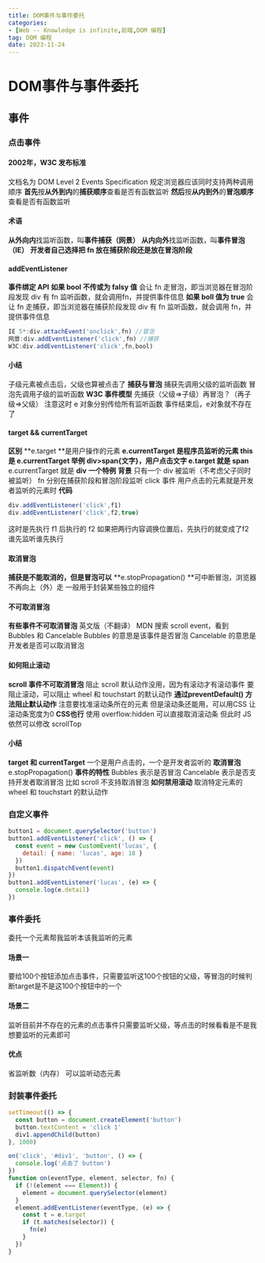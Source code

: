 ```yaml
---
title: DOM事件与事件委托
categories: 
- [Web -- Knowledge is infinite,前端,DOM 编程]
tag: DOM 编程
date: 2023-11-24
---
```

# DOM事件与事件委托
## 事件
### 点击事件
#### 2002年，W3C 发布标准
文档名为 DOM Level 2 Events Specification
规定浏览器应该同时支持两种调用顺序
**首先**按**从外到内**的**捕获顺序**查看是否有函数监听
**然后**按**从内到外**的**冒泡顺序**查看是否有函数监听
#### 术语
**从外向内**找监听函数，叫**事件捕获（网景）**
**从内向外**找监听函数，叫**事件冒泡（IE）**
**开发者自己选择把 fn 放在捕获阶段还是放在冒泡阶段**
#### addEventListener
**事件绑定 API**
**如果 bool 不传或为 falsy 值**
会让 fn 走冒泡，即当浏览器在冒泡阶段发现 div 有 fn 监听函数，就会调用fn，并提供事件信息
**如果 boll 值为 true**
会让 fn 走捕获，即当浏览器在捕获阶段发现 div 有 fn 监听函数，就会调用 fn，并提供事件信息
```javascript
IE 5*:div.attachEvent('onclick',fn) //冒泡
网景:div.addEventListener('click',fn) //捕获
W3C:div.addEventListener('click',fn,bool)
```
#### 小结
子级元素被点击后，父级也算被点击了
**捕获与冒泡**
捕获先调用父级的监听函数
冒泡先调用子级的监听函数
**W3C 事件模型**
先捕获（父级=>子级）再冒泡？（再子级=>父级）
注意这时 e 对象分别传给所有监听函数
事件结束后，e对象就不存在了
#### target && currentTarget
**区别**
**e.target **是用户操作的元素
**e.currentTarget **是程序员监听的元素
this 是 e.currentTarget
**举例**
div>span{文字}，用户点击文字
e.target 就是** span**
e.currentTarget 就是 **div**
**一个特例**
**背景**
只有一个 div 被监听（不考虑父子同时被监听）
fn 分别在捕获阶段和冒泡阶段监听 click 事件
用户点击的元素就是开发者监听的元素时
**代码**
```javascript
div.addEventListener('click',f1)
div.addEventListener('click',f2,true)
```
这时是先执行 f1 后执行的 f2
如果把两行内容调换位置后，先执行的就变成了f2
谁先监听谁先执行
#### 取消冒泡
**捕获是不能取消的，但是冒泡可以**
**e.stopPropagation() **可中断冒泡，浏览器不再向上（外）走
一般用于封装某些独立的组件
#### 不可取消冒泡
**有些事件不可取消冒泡**
英文版（不翻译） MDN 搜索 scroll event，看到 Bubbles 和 Cancelable
Bubbles 的意思是该事件是否冒泡
Cancelable 的意思是开发者是否可以取消冒泡
#### 如何阻止滚动
**scroll 事件不可取消冒泡**
阻止 scroll 默认动作没用，因为有滚动才有滚动事件
要阻止滚动，可以阻止 wheel 和 touchstart 的默认动作
**通过preventDefault() 方法阻止默认动作**
注意要找准滚动条所在的元素
但是滚动条还能用，可以用CSS 让滚动条宽度为0
**CSS也行**
使用 overflow:hidden 可以直接取消滚动条
但此时 JS 依然可以修改 scrollTop
#### 小结
**target 和 currentTarget**
一个是用户点击的，一个是开发者监听的
**取消冒泡**
e.stopPropagation()
**事件的特性**
Bubbles 表示是否冒泡
Cancelable 表示是否支持开发者取消冒泡
比如 scroll 不支持取消冒泡
**如何禁用滚动**
取消特定元素的 wheel 和 touchstart 的默认动作
### 自定义事件
```javascript
button1 = document.querySelector('button')
button1.addEventListener('click', () => {
  const event = new CustomEvent('lucas', {
    detail: { name: 'lucas', age: 18 }
  })
  button1.dispatchEvent(event)
})
button1.addEventListener('lucas', (e) => {
  console.log(e.detail)
})
```
### 事件委托
委托一个元素帮我监听本该我监听的元素
#### 场景一
要给100个按钮添加点击事件，只需要监听这100个按钮的父级，等冒泡的时候判断target是不是这100个按钮中的一个
#### 场景二
监听目前并不存在的元素的点击事件只需要监听父级，等点击的时候看看是不是我想要监听的元素即可
#### 优点
省监听数（内存）
可以监听动态元素
### 封装事件委托
```javascript
setTimeout(() => {
  const button = document.createElement('button')
  button.textContent = 'click 1'
  div1.appendChild(button)
}, 1000)

on('click', '#div1', 'button', () => {
  console.log('点击了 button')
})
function on(eventType, element, selector, fn) {
  if (!(element === Element)) {
    element = document.querySelector(element)
  }
  element.addEventListener(eventType, (e) => {
    const t = e.target
    if (t.matches(selector)) {
      fn(e)
    }
  })
}
```

